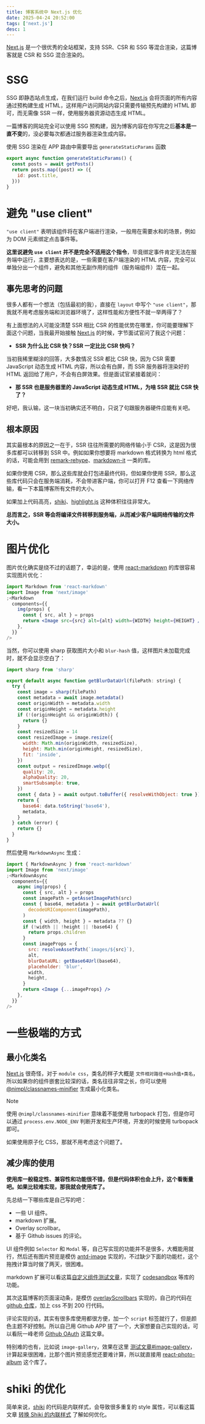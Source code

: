 ```yaml
---
title: 博客系统中 Next.js 优化
date: 2025-04-24 20:52:00
tags: ['next.js']
desc: 1
---
```


[Next.js]() 是一个很优秀的全站框架，支持 SSR、CSR 和 SSG 等混合渲染，这篇博客就是 CSR 和 SSG 混合渲染的。

# SSG

SSG 即静态站点生成，在我们运行 build 命令之后，[Next.js]() 会将页面的所有内容通过预构建生成 HTML，这样用户访问网站内容只需要传输预先构建的 HTML 即可，而无需像 SSR 一样，使用服务器资源动态生成 HTML。

一篇博客的网站完全可以使用 SSG 预构建，因为博客内容在你写完之后**基本是一直不变**的，没必要每次都通过服务器渲染生成内容。

使用 SSG 渲染在 APP 路由中需要导出 `generateStaticParams` 函数

```jsx title="app/post/[id]/page.tsx"
export async function generateStaticParams() {
  const posts = await getPosts()
  return posts.map((post) => ({
    id: post.title,
  }))
}
```

# 避免 "use client"

`"use client"` 表明该组件将在客户端进行渲染，一般用在需要水和的场景，例如为 DOM 元素绑定点击事件等。

**这里说避免 `use client` 并不是完全不适用这个指令**，毕竟绑定事件肯定无法在服务端中运行，主要想表达的是，一些需要在客户端渲染的 HTML 内容，完全可以单独分出一个组件，避免和其他无副作用的组件（服务端组件）混在一起。

## 事先思考的问题

很多人都有一个想法（包括最初的我），直接在 `layout` 中写个 `"use client"`，那我就不用考虑服务端和浏览器环境了，这样性能和方便性不就一举两得了？

有上面想法的人可能没清楚 SSR 相比 CSR 的性能优势在哪里，你可能要理解下面这个问题，当我最开始接触 [Next.js]() 的时候，字节面试官问了我这个问题：

- **SSR 为什么比 CSR 快？SSR 一定比比 CSR 快吗？**

当初我稀里糊涂的回答，大多数情况 SSR 都比 CSR 快，因为 CSR 需要 JavaScript 动态生成 HTML 内容，所以会有白屏，而 SSR 服务器将渲染好的 HTML 返回给了用户，不会有白屏效果。但是面试官紧接着就问：

- **那 SSR 也是服务器里的 JavaScript 动态生成 HTML，为啥 SSR 就比 CSR 快了？**

好吧，我认输，这一块当初确实还不明白，只说了句跟服务器硬件应能有关吧。

## 根本原因

其实最根本的原因之一在于，SSR 往往所需要的网络传输小于 CSR，这是因为很多库都可以转移到 SSR 中。例如如果你想要将 markdown 格式转换为 html 格式的话，可能会用到 [remark-rehype](https://github.com/remarkjs/remark-rehype)、[markdown-it](https://github.com/markdown-it/markdown-it) 一类的库。

如果你使用 CSR，那么这些库就会打包进最终代码，但如果你使用 SSR，那么这些库代码只会在服务端消耗，不会带进客户端，你可以打开 F12 查看一下网络传输，看一下本篇博客所有文件的大小。

如果加上代码高亮，[shiki](https://github.com/shikijs/shiki)、[highlight.js](https://github.com/highlightjs/highlight.js) 这种体积往往非常大。

**总而言之，SSR 等会将编译文件转移到服务端，从而减少客户端网络传输的文件大小。**

# 图片优化

图片优化确实是绕不过的话题了，幸运的是，使用 [react-markdown](https://github.com/remarkjs/react-markdown) 的库很容易实现图片优化：

```jsx
import Markdown from 'react-markdown'
import Image from 'next/image'
;<Markdown
  components={{
    img(props) {
      const { src, alt } = props
      return <Image src={src} alt={alt} width={WIDTH} height={HEIGHT} />
    },
  }}
/>
```

当然，你可以使用 sharp 获取图片大小和 `blur-hash` 值，这样图片未加载完成时，就不会显示空白了：

```js
import sharp from 'sharp'

export default async function getBlurDataUrl(filePath: string) {
  try {
    const image = sharp(filePath)
    const metadata = await image.metadata()
    const originWidth = metadata.width
    const originHeight = metadata.height
    if (!(originHeight && originWidth)) {
      return {}
    }
    const resizedSize = 14
    const resizedImage = image.resize({
      width: Math.min(originWidth, resizedSize),
      height: Math.min(originHeight, resizedSize),
      fit: 'inside',
    })
    const output = resizedImage.webp({
      quality: 20,
      alphaQuality: 20,
      smartSubsample: true,
    })
    const { data } = await output.toBuffer({ resolveWithObject: true })
    return {
      base64: data.toString('base64'),
      metadata,
    }
  } catch (error) {
    return {}
  }
}
```

然后使用 `MarkdownAsync` 生成：

```jsx
import { MarkdownAsync } from 'react-markdown'
import Image from 'next/image'
;<MarkdownAsync
  components={{
    async img(props) {
      const { src, alt } = props
      const imagePath = getAssetImagePath(src)
      const { base64, metadata } = await getBlurDataUrl(
        decodeURIComponent(imagePath),
      )
      const { width, height } = metadata ?? {}
      if (!width || !height || !base64) {
        return props.children
      }
      const imageProps = {
        src: resolveAssetPath(`images/${src}`),
        alt,
        blurDataURL: getBase64Url(base64),
        placeholder: 'blur',
        width,
        height,
      }
      return <Image {...imageProps} />
    },
  }}
/>
```

# 一些极端的方式

## 最小化类名

[Next.js]() 很奇怪，对于 `module css`，类名的样子大概是 `文件相对路径+Hash值+类名`，所以如果你的组件嵌套比较深的话，类名往往非常之长，你可以使用 [@nimpl/classnames-minifier](https://github.com/vordgi/nimpl-classnames-minifier#readme) 生成最小化类名。

> [!NOTE]
> 使用 `@nimpl/classnames-minifier` 意味着不能使用 turbopack 打包，但是你可以通过 `process.env.NODE_ENV` 判断开发和生产环境，开发的时候使用 turbopack 即可。

如果使用原子化 CSS，那就不用考虑这个问题了。

## 减少库的使用

**使用库一般稳定性、兼容性和功能很不错，但是代码体积也会上升，这个看衡量吧。如果比较难实现，那我就会使用库了。**

先总结一下哪些库是自己写的吧：

- 一些 UI 组件。
- markdown 扩展。
- Overlay scrollbar。
- 基于 Github issues 的评论。

UI 组件例如 `Selector` 和 `Modal` 等，自己写实现的功能并不是很多，大概能用就行，然后还有图片预览是模仿 [antd-image](https://ant.design/components/image-cn) 实现的，不过缺少下面的功能栏，这个拖拽计算当时做了两天，很困难。

markdown 扩展可以看这篇[自定义组件测试文章](https://blog.plumbiu.top/posts/note/custom-component)，实现了 [codesandbox](https://codesandbox.io/) 等库的功能。

其次这篇博客的页面滚动条，是模仿 [overlayScrollbars](https://github.com/KingSora/OverlayScrollbars) 实现的，自己的代码在 [github 仓库](https://github.com/Plumbiu/blog/blob/main/src/components/layout/OverlayScrollbar.tsx)，加上 css 不到 200 行代码。

评论实现的话，其实有很多库使用都很方便，加一个 `script` 标签就行了，但是颜色主题不好控制。所以自己用 Github APP 搓了一个，大家想要自己实现的话，可以看阮一峰老师 [Github OAuth](https://ruanyifeng.com/blog/2019/04/github-oauth.html) 这篇文章。

特别难的也有，比如说 `image-gallery`，效果在这里 [测试文章#image-gallery](https://blog.plumbiu.top/posts/note/custom-component#image-gallery)，计算起来很困难，比那个图片预览感觉还要难计算，所以就直接用 [react-photo-album](https://github.com/igordanchenko/react-photo-album) 这个库了。

# shiki 的优化

简单来说，[shiki](https://github.com/shikijs/shiki) 的代码是内联样式，会导致很多重复的 style 属性，可以看这篇文章 [转换 Shiki 的内联样式](https://blog.plumbiu.top/posts/blog/shiki-class-transformer) 了解如何优化。
